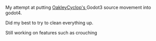 My attempt at putting [OakleyCyclop's ](https://github.com/OakleyCyclops/GodotSourceEngineMovement) Godot3 source movement into godot4.

Did my best to try to clean everything up.

Still working on features such as crouching
